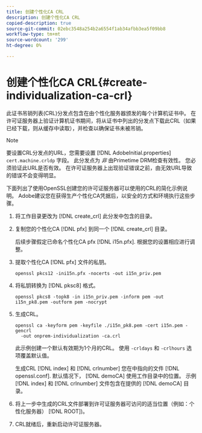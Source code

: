 ```yaml
---
title: 创建个性化CA CRL
description: 创建个性化CA CRL
copied-description: true
source-git-commit: 02ebc3548a254b2a6554f1ab34afbb3ea5f09bb8
workflow-type: tm+mt
source-wordcount: '299'
ht-degree: 0%

---
```


# 创建个性化CA CRL{#create-individualization-ca-crl}

此证书吊销列表(CRL)分发点包含在由个性化服务器颁发的每个计算机证书中。 在许可证服务器上验证计算机证书期间，将从证书中列出的分发点下载此CRL（如果已经下载，则从缓存中读取），并检查以确保证书未被吊销。

>[!NOTE]
>
>要设置CRL分发点的URL，您需要设置 [!DNL AdobeInitial.properties] `cert.machine.crldp` 字段。 此分发点为 *非* 由Primetime DRM检查有效性。 您必须验证此URL是否有效。 在许可证服务器上出现验证错误之前，由无效URL导致的错误不会变得明显。

下面列出了使用OpenSSL创建您的许可证服务器可以使用的CRL的简化示例说明。 Adobe建议您在获得生产个性化CA凭据后，以安全的方式和环境执行这些步骤。

1. 将工作目录更改为 [!DNL create_crl] 此分发中包含的目录。
1. 复制您的个性化CA [!DNL pfx] 到同一个 [!DNL create_crl] 目录。

   后续步骤假定已命名个性化CA pfx [!DNL i15n.pfx]. 根据您的设置相应进行调整。
1. 提取个性化CA [!DNL pfx] 文件的私钥。

   ```
   openssl pkcs12 -ini15n.pfx -nocerts -out i15n_priv.pem
   ```

1. 将私钥转换为 [!DNL pksc8] 格式。

   ```
   openssl pkcs8 -topk8 -in i15n_priv.pem -inform pem -out i15n_pk8.pem -outform pem -nocrypt
   ```

1. 生成CRL。

   ```
   openssl ca -keyform pem -keyfile ./i15n_pk8.pem -cert i15n.pem -gencrl  
     -out onprem-individualization -ca.crl
   ```

   此示例创建一个默认有效期为1个月的CRL。 使用 `-crldays` 和 `-crlhours` 选项覆盖默认值。

   生成CRL [!DNL index] 和 [!DNL crlnumber] 您在中指向的文件 [!DNL openssl.conf]. 默认情况下， [!DNL demoCA] 使用工作目录中的位置。 示例 [!DNL index] 和 [!DNL crlnumber] 文件包含在提供的 [!DNL demoCA] 目录。

1. 将上一步中生成的CRL文件部署到许可证服务器可访问的适当位置（例如：个性化服务器） [!DNL ROOT])。
1. CRL就绪后，重新启动许可证服务器。
